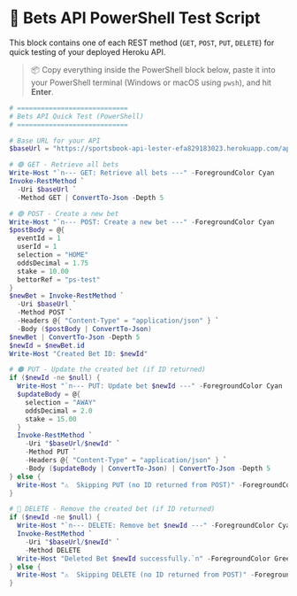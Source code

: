 # 🧰 Bets API PowerShell Test Script

This block contains one of each REST method (`GET`, `POST`, `PUT`, `DELETE`) for quick testing of your deployed Heroku API.

> 📦 Copy everything inside the PowerShell block below, paste it into your PowerShell terminal (Windows or macOS using `pwsh`), and hit **Enter**.

```powershell
# ============================
# Bets API Quick Test (PowerShell)
# ============================

# Base URL for your API
$baseUrl = "https://sportsbook-api-lester-efa829183023.herokuapp.com/api/bets"

# 🟢 GET - Retrieve all bets
Write-Host "`n--- GET: Retrieve all bets ---" -ForegroundColor Cyan
Invoke-RestMethod `
  -Uri $baseUrl `
  -Method GET | ConvertTo-Json -Depth 5

# 🟣 POST - Create a new bet
Write-Host "`n--- POST: Create a new bet ---" -ForegroundColor Cyan
$postBody = @{
  eventId = 1
  userId = 1
  selection = "HOME"
  oddsDecimal = 1.75
  stake = 10.00
  bettorRef = "ps-test"
}
$newBet = Invoke-RestMethod `
  -Uri $baseUrl `
  -Method POST `
  -Headers @{ "Content-Type" = "application/json" } `
  -Body ($postBody | ConvertTo-Json)
$newBet | ConvertTo-Json -Depth 5
$newId = $newBet.id
Write-Host "Created Bet ID: $newId"

# 🟠 PUT - Update the created bet (if ID returned)
if ($newId -ne $null) {
  Write-Host "`n--- PUT: Update bet $newId ---" -ForegroundColor Cyan
  $updateBody = @{
    selection = "AWAY"
    oddsDecimal = 2.0
    stake = 15.00
  }
  Invoke-RestMethod `
    -Uri "$baseUrl/$newId" `
    -Method PUT `
    -Headers @{ "Content-Type" = "application/json" } `
    -Body ($updateBody | ConvertTo-Json) | ConvertTo-Json -Depth 5
} else {
  Write-Host "⚠️  Skipping PUT (no ID returned from POST)" -ForegroundColor Yellow
}

# 🔴 DELETE - Remove the created bet (if ID returned)
if ($newId -ne $null) {
  Write-Host "`n--- DELETE: Remove bet $newId ---" -ForegroundColor Cyan
  Invoke-RestMethod `
    -Uri "$baseUrl/$newId" `
    -Method DELETE
  Write-Host "Deleted Bet $newId successfully.`n" -ForegroundColor Green
} else {
  Write-Host "⚠️  Skipping DELETE (no ID returned from POST)" -ForegroundColor Yellow
}
